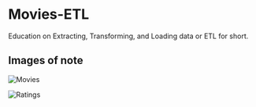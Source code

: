# Movies-ETL
Education on Extracting, Transforming, and Loading data or ETL for short. 

## Images of note

![Movies]('/Resources/movies_query.png)

![Ratings]('/Resources/ratings_query.png)